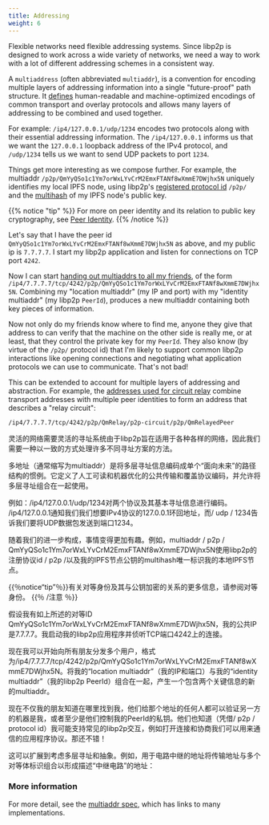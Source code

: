 ```yaml
---
title: Addressing
weight: 6
---
```


Flexible networks need flexible addressing systems. Since libp2p is designed to work across a wide variety of networks, we need a way to work with a lot of different addressing schemes in a consistent way.

A `multiaddress` (often abbreviated `multiaddr`), is a convention for encoding multiple layers of addressing information into a single "future-proof" path structure. It [defines][spec_multiaddr] human-readable and machine-optimized encodings of common transport and overlay protocols and allows many layers of addressing to be combined and used together.

For example: `/ip4/127.0.0.1/udp/1234` encodes two protocols along with their essential addressing information. The `/ip4/127.0.0.1` informs us that we want the `127.0.0.1` loopback address of the IPv4 protocol, and `/udp/1234` tells us we want to send UDP packets to port `1234`.

Things get more interesting as we compose further. For example, the multiaddr `/p2p/QmYyQSo1c1Ym7orWxLYvCrM2EmxFTANf8wXmmE7DWjhx5N` uniquely identifies my local IPFS node, using libp2p's [registered protocol id](https://github.com/multiformats/multiaddr/blob/master/protocols.csv) `/p2p/` and the [multihash](/reference/glossary/#multihash) of my IPFS node's public key.

{{% notice "tip" %}}
For more on peer identity and its relation to public key cryptography, see [Peer Identity](./peer-identity/).
{{% /notice %}}

Let's say that I have the peer id `QmYyQSo1c1Ym7orWxLYvCrM2EmxFTANf8wXmmE7DWjhx5N` as above, and my public ip is `7.7.7.7`. I start my libp2p application and listen for connections on TCP port `4242`.

Now I can start [handing out multiaddrs to all my friends](/concepts/peer-routing/), of the form `/ip4/7.7.7.7/tcp/4242/p2p/QmYyQSo1c1Ym7orWxLYvCrM2EmxFTANf8wXmmE7DWjhx5N`. Combining my "location multiaddr" (my IP and port) with my "identity multiaddr" (my libp2p `PeerId`), produces a new multiaddr containing both key pieces of information.

Now not only do my friends know where to find me, anyone they give that address to can verify that the machine on the other side is really me, or at least, that they control the private key for my `PeerId`. They also know (by virtue of the `/p2p/` protocol id) that I'm likely to support common libp2p interactions like opening connections and negotiating what application protocols we can use to communicate. That's not bad!

This can be extended to account for multiple layers of addressing and abstraction. For example, the [addresses used for circuit relay](/concepts/circuit-relay/#relay-addresses) combine transport addresses with multiple peer identities to form an address that describes a "relay circuit":

```
/ip4/7.7.7.7/tcp/4242/p2p/QmRelay/p2p-circuit/p2p/QmRelayedPeer
```


灵活的网络需要灵活的寻址系统由于libp2p旨在适用于各种各样的网络，因此我们需要一种以一致的方式处理许多不同寻址方案的方法。

多地址（通常缩写为multiaddr）是将多层寻址信息编码成单个“面向未来”的路径结构的惯例。它定义了人工可读和机器优化的公共传输和覆盖协议编码，并允许将多层寻址组合在一起使用。

例如：/ip4/127.0.0.1/udp/1234对两个协议及其基本寻址信息进行编码。 /ip4/127.0.0.1通知我们我们想要IPv4协议的127.0.0.1环回地址，而/ udp / 1234告诉我们要将UDP数据包发送到端口1234。

随着我们的进一步构成，事情变得更加有趣。例如，multiaddr / p2p / QmYyQSo1c1Ym7orWxLYvCrM2EmxFTANf8wXmmE7DWjhx5N使用libp2p的注册协议id / p2p /以及我的IPFS节点公钥的multihash唯一标识我的本地IPFS节点。

{{％notice“tip”％}}有关对等身份及其与公钥加密的关系的更多信息，请参阅对等身份。 {{％ /注意 ％}}

假设我有如上所述的对等ID QmYyQSo1c1Ym7orWxLYvCrM2EmxFTANf8wXmmE7DWjhx5N，我的公共IP是7.7.7.7。我启动我的libp2p应用程序并侦听TCP端口4242上的连接。

现在我可以开始向所有朋友分发多个用户，格式为/ip4/7.7.7.7/tcp/4242/p2p/QmYyQSo1c1Ym7orWxLYvCrM2EmxFTANf8wXmmE7DWjhx5N。将我的“location multiaddr”（我的IP和端口）与我的“identity multiaddr”（我的libp2p PeerId）组合在一起，产生一个包含两个关键信息的新的multiaddr。

现在不仅我的朋友知道在哪里找到我，他们给那个地址的任何人都可以验证另一方的机器是我，或者至少是他们控制我的PeerId的私钥。他们也知道（凭借/ p2p / protocol id）我可能支持常见的libp2p交互，例如打开连接和协商我们可以用来通信的应用程序协议。那还不错！

这可以扩展到考虑多层寻址和抽象。例如，用于电路中继的地址将传输地址与多个对等体标识组合以形成描述“中继电路”的地址：


### More information

For more detail, see the [multiaddr spec][spec_multiaddr], which has links to many implementations.


[spec_multiaddr]: https://github.com/multiformats/multiaddr
